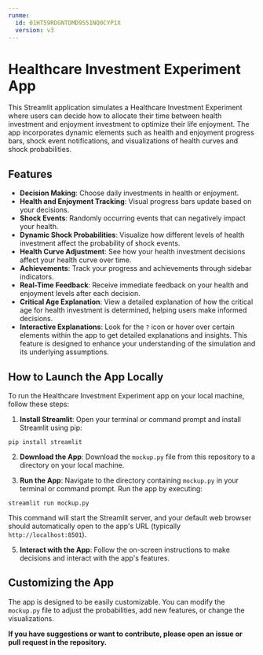```yaml
---
runme:
  id: 01HT59RDGNTDMD9551NQ0CYP1X
  version: v3
---
```


# Healthcare Investment Experiment App

This Streamlit application simulates a Healthcare Investment Experiment where users can decide how to allocate their time between health investment and enjoyment investment to optimize their life enjoyment. The app incorporates dynamic elements such as health and enjoyment progress bars, shock event notifications, and visualizations of health curves and shock probabilities.

## Features

- **Decision Making**: Choose daily investments in health or enjoyment.
- **Health and Enjoyment Tracking**: Visual progress bars update based on your decisions.
- **Shock Events**: Randomly occurring events that can negatively impact your health.
- **Dynamic Shock Probabilities**: Visualize how different levels of health investment affect the probability of shock events.
- **Health Curve Adjustment**: See how your health investment decisions affect your health curve over time.
- **Achievements**: Track your progress and achievements through sidebar indicators.
- **Real-Time Feedback**: Receive immediate feedback on your health and enjoyment levels after each decision.
- **Critical Age Explanation**: View a detailed explanation of how the critical age for health investment is determined, helping users make informed decisions.
- **Interactive Explanations**: Look for the `?` icon or hover over certain elements within the app to get detailed explanations and insights. This feature is designed to enhance your understanding of the simulation and its underlying assumptions.

## How to Launch the App Locally

To run the Healthcare Investment Experiment app on your local machine, follow these steps:

1. **Install Streamlit**: Open your terminal or command prompt and install Streamlit using pip:

```pip install streamlit```


2. **Download the App**: Download the `mockup.py` file from this repository to a directory on your local machine.

3. **Run the App**: Navigate to the directory containing `mockup.py` in your terminal or command prompt. Run the app by executing:

```streamlit run mockup.py```


This command will start the Streamlit server, and your default web browser should automatically open to the app's URL (typically `http://localhost:8501`).

5. **Interact with the App**: Follow the on-screen instructions to make decisions and interact with the app's features.

## Customizing the App

The app is designed to be easily customizable. You can modify the `mockup.py` file to adjust the probabilities, add new features, or change the visualizations.

**If you have suggestions or want to contribute, please open an issue or pull request in the repository.**